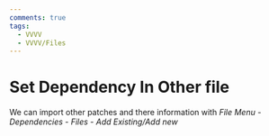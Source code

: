 ```yaml
---
comments: true
tags:
  - VVVV
  - VVVV/Files
---
```

# Set Dependency In Other file
We can import other patches and there information with 
*File Menu - Dependencies - Files - Add Existing/Add new*